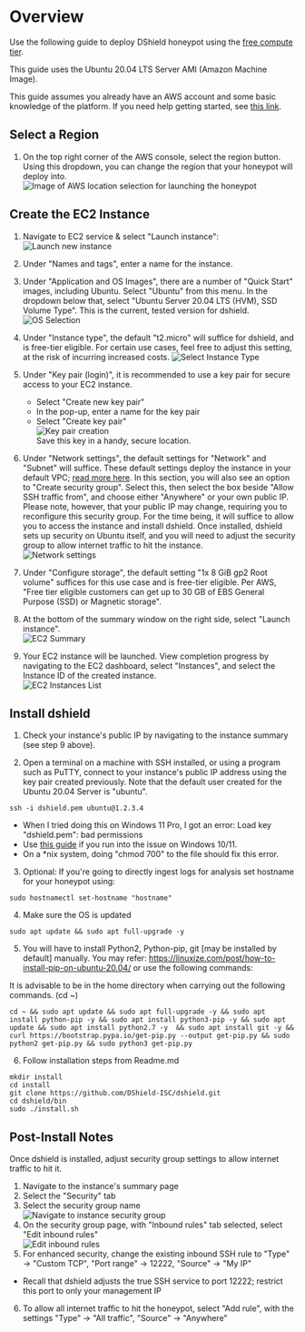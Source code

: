 Overview
========
Use the following guide to deploy DShield honeypot using the [free compute tier](https://aws.amazon.com/free/).

This guide uses the Ubuntu 20.04 LTS Server AMI (Amazon Machine Image).

This guide assumes you already have an AWS account and some basic knowledge of the platform. If you need help getting started, see [this link](https://docs.aws.amazon.com/SetUp/latest/UserGuide/setup-AWSsignup.html).

Select a Region
----------------  
1. On the top right corner of the AWS console, select the region button. Using this dropdown, you can change the region that your honeypot will deploy into.  
![Image of AWS location selection for launching the honeypot](https://github.com/MHeezy/images/blob/main/aws_region_selection.png)

Create the EC2 Instance
------------------------
1. Navigate to EC2 service & select "Launch instance":  
![Launch new instance](https://github.com/MHeezy/images/blob/main/ec2_launch_instance.png)

2. Under "Names and tags", enter a name for the instance.  

3. Under "Application and OS Images", there are a number of "Quick Start" images, including Ubuntu. Select "Ubuntu" from this menu. In the dropdown below that, select "Ubuntu Server 20.04 LTS (HVM), SSD Volume Type". This is the current, tested version for dshield.
![OS Selection](https://github.com/MHeezy/images/blob/main/ubuntu_ami_selection.png)

4. Under "Instance type", the default "t2.micro" will suffice for dshield, and is free-tier eligible. For certain use cases, feel free to adjust this setting, at the risk of incurring increased costs.
![Select Instance Type](https://github.com/MHeezy/images/blob/main/aws_instance_type.png)

5. Under "Key pair (login)", it is recommended to use a key pair for secure access to your EC2 instance.
    - Select "Create new key pair"
    - In the pop-up, enter a name for the key pair
    - Select "Create key pair"  
![Key pair creation](https://github.com/MHeezy/images/blob/main/key_pair_creation.png)  
Save this key in a handy, secure location.

6. Under "Network settings", the default settings for "Network" and "Subnet" will suffice. These default settings deploy the instance in your default VPC; [read more here](https://docs.aws.amazon.com/vpc/latest/userguide/default-vpc.html). In this section, you will also see an option to "Create security group". Select this, then select the box beside "Allow SSH traffic from", and choose either "Anywhere" or your own public IP. Please note, however, that your public IP may change, requiring you to reconfigure this security group. For the time being, it will suffice to allow you to access the instance and install dshield. Once installed, dshield sets up security on Ubuntu itself, and you will need to adjust the security group to allow internet traffic to hit the instance.  
![Network settings](https://github.com/MHeezy/images/blob/main/ec2_network_settings.png)

7. Under "Configure storage", the default setting "1x 8 GiB gp2 Root volume" suffices for this use case and is free-tier eligible. Per AWS, "Free tier eligible customers can get up to 30 GB of EBS General Purpose (SSD) or Magnetic storage".

8. At the bottom of the summary window on the right side, select "Launch instance".  
![EC2 Summary](https://github.com/MHeezy/images/blob/main/ews_creation_summary.png)

9. Your EC2 instance will be launched. View completion progress by navigating to the EC2 dashboard, select "Instances", and select the Instance ID of the created instance.  
![EC2 Instances List](https://github.com/MHeezy/images/blob/main/ec2_instance_list.png)


Install dshield
----------------
1. Check your instance's public IP by navigating to the instance summary (see step 9 above).  

2. Open a terminal on a machine with SSH installed, or using a program such as PuTTY, connect to your instance's public IP address using the key pair created previously. Note that the default user created for the Ubuntu 20.04 Server is "ubuntu".  
```
ssh -i dshield.pem ubuntu@1.2.3.4
```   
   - When I tried doing this on Windows 11 Pro, I got an error: Load key "dshield.pem": bad permissions
   - Use [this guide](https://www.thewindowsclub.com/change-files-and-folders-permissions-in-windows-10) if you run into the issue on Windows 10/11.
   - On a \*nix system, doing "chmod 700" to the file should fix this error.
    

3. Optional: If you're going to directly ingest logs for analysis set hostname for your honeypot using:
```
sudo hostnamectl set-hostname "hostname"
```

4. Make sure the OS is updated
```
sudo apt update && sudo apt full-upgrade -y
```

5. You will have to install Python2, Python-pip, git [may be installed by default] manually.
You may refer: https://linuxize.com/post/how-to-install-pip-on-ubuntu-20.04/ or use the following commands:

It is advisable to be in the home directory when carrying out the following commands. (cd ~)
```
cd ~ && sudo apt update && sudo apt full-upgrade -y && sudo apt install python-pip -y && sudo apt install python3-pip -y && sudo apt update && sudo apt install python2.7 -y  && sudo apt install git -y && curl https://bootstrap.pypa.io/get-pip.py --output get-pip.py && sudo python2 get-pip.py && sudo python3 get-pip.py
```

6. Follow installation steps from Readme.md
```
mkdir install
cd install
git clone https://github.com/DShield-ISC/dshield.git
cd dshield/bin
sudo ./install.sh
```

Post-Install Notes
-------------------
Once dshield is installed, adjust security group settings to allow internet traffic to hit it.
1. Navigate to the instance's summary page
2. Select the "Security" tab
3. Select the security group name  
![Navigate to instance security group](https://github.com/MHeezy/images/blob/main/ec2_securitygroup_navigate.png)
4. On the security group page, with "Inbound rules" tab selected, select "Edit inbound rules"  
![Edit inbound rules](https://github.com/MHeezy/images/blob/main/securitygroup_edit_inbound.png)
5. For enhanced security, change the existing inbound SSH rule to "Type" -> "Custom TCP", "Port range" -> 12222, "Source" -> "My IP"
  - Recall that dshield adjusts the true SSH service to port 12222; restrict this port to only your management IP
6. To allow all internet traffic to hit the honeypot, select "Add rule", with the settings "Type" -> "All traffic", "Source" -> "Anywhere"
